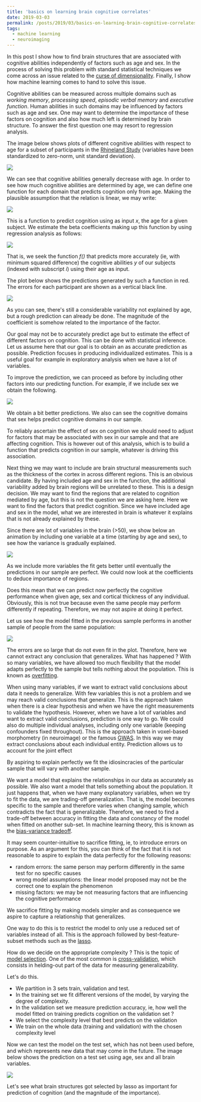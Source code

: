 ```yaml
---
title: 'basics on learning brain cognitive correlates'
date: 2019-03-03
permalink: /posts/2019/03/basics-on-learning-brain-cognitive-correlates/
tags:
  - machine learning
  - neuroimaging
---
```


In this post I show how to find brain structures that are associated with cognitive abilities independently of factors such as age and sex.
In the process of solving this problem with standard statistical techniques we come across an issue related to the [curse of dimensionality](https://en.wikipedia.org/wiki/Curse_of_dimensionality).
Finally, I show how machine learning comes to hand to solve this issue.

Cognitive abilities can be measured across multiple domains such as _working memory_, _processing speed_, _episodic verbal memory_ and _executive function_.
Human abilities in such domains may be influenced by factors such as age and sex.
One may want to determine the importance of these factors on cognition and also how much left is determined by brain structure.
To answer the first question one may resort to regression analysis.

The image below shows plots of different cognitive abilities with respect to age for a subset of participants in the [Rhineland Study](https://www.rheinland-studie.de/) (variables have been standardized to zero-norm, unit standard deviation).

![](/images/blog/2019-03-03-basics-on-learning-brain-cognitive-correlates/plot_cog_age.png)

We can see that cognitive abilities generally decrease with age.
In order to see how much cognitive abilities are determined by age, we can define one function for each domain that predicts cognition only from age.
Making the plausible assumption that the relation is linear, we may write:

![](/images/blog/2019-03-03-basics-on-learning-brain-cognitive-correlates/fn_cog_age.png)

This is a function to predict cognition using as input _x_, the age for a given subject.
We estimate the beta coefficients making up this function by using regression analysis as follows:

![](/images/blog/2019-03-03-basics-on-learning-brain-cognitive-correlates/fn_opt.png)

That is, we seek the function _f()_ that predicts more accurately (ie, with minimum squared difference) the cognitive abilities _y_ of our subjects (indexed with subscript _i_) using their age as input.

The plot below shows the predictions generated by such a function in red.
The errors for each participant are shown as a vertical black line.

![](/images/blog/2019-03-03-basics-on-learning-brain-cognitive-correlates/plot_cog_age_pred1.png)

As you can see, there's still a considerable variability not explained by age, but a rough prediction can already be done.
The magnitude of the coefficient is somehow related to the importance of the factor.

Our goal may not be to accurately predict age but to estimate the effect of different factors on cognition.
This can be done with statistical inference.
Let us assume here that our goal is to obtain an as accurate prediction as possible.
Prediction focuses in producing individualized estimates.
This is a useful goal for example in exploratory analysis when we have a lot of variables.

To improve the prediction, we can proceed as before by including other factors into our predicting function.
For example, if we include sex we obtain the following.

![](/images/blog/2019-03-03-basics-on-learning-brain-cognitive-correlates/plot_cog_age_pred2.png)

We obtain a bit better predictions.
We also can see the cognitive domains that sex helps predict cognitive domains in our sample.

To reliably ascertain the effect of sex on cognition we should need to adjust for factors that may be associated with sex in our sample and that are affecting cognition.
This is however out of this analysis, which is to build a function that predicts cognition in our sample, whatever is driving this association.

Next thing we may want to include are brain structural measurements such as the thickness of the cortex in across different regions.
This is an obvious candidate.
By having included age and sex in the function, the additional variability added by brain regions will be unrelated to these.
This is a design decision.
We may want to find the regions that are related to cognition mediated by age, but this is not the question we are asking here.
Here we want to find the factors that predict cognition.
Since we have included age and sex in the model, what we are interested in brain is whatever it explains that is not already explained by these.

Since there are lot of variables in the brain (>50), we show below an animation by including one variable at a time (starting by age and sex), to see how the variance is gradually explained.

![](/images/blog/2019-03-03-basics-on-learning-brain-cognitive-correlates/lars_anim.gif)

As we include more variables the fit gets better until eventually the predictions in our sample are perfect.
We could now look at the coefficients to deduce importance of regions.

Does this mean that we can predict now perfectly the cognitive performance when given age, sex and cortical thickness of any individual.
Obviously, this is not true because even the same people may perform differently if repeating.
Therefore, we may not aspire at doing it perfect.

Let us see how the model fitted in the previous sample performs in another sample of people from the same population:

![](/images/blog/2019-03-03-basics-on-learning-brain-cognitive-correlates/plot_oos.png)

The errors are so large that do not even fit in the plot.
Therefore, here we cannot extract any conclusion that generalizes.
What has happened ?
With so many variables, we have allowed too much flexibility that the model adapts perfectly to the sample but tells nothing about the population.
This is known as [overfitting](https://en.wikipedia.org/wiki/Overfitting).

When using many variables, if we want to extract valid conclusions about data it needs to generalize.
With few variables this is not a problem and we may reach valid conclusions that generalize.
This is the approach taken when there is a clear hypothesis and when we have the right measurements to validate the hypothesis.
However, when we have a lot of variables and want to extract valid conclusions, prediction is one way to go.
We could also do multiple individual analyses, including only one variable (keeping confounders fixed throughout).
This is the approach taken in voxel-based morphometry (in neuroimage) or the famous [GWAS](https://en.wikipedia.org/wiki/Genome-wide_association_study).
In this way we may extract conclusions about each individual entity.
Prediction allows us to account for the joint effect

By aspiring to explain perfectly we fit the idiosincracies of the particular sample that will vary with another sample.

We want a model that explains the relationships in our data as accurately as possible.
We also want a model that tells something about the population.
It just happens that, when we have many explanatory variables, when we try to fit the data, we are trading-off generalization.
That is, the model becomes specific to the sample and therefore varies when changing sample, which contradicts the fact that is generalizable.
Therefore, we need to find a trade-off between accuracy in fitting the data and constancy of the model when fitted on another sub-set.
In machine learning theory, this is known as the [bias-variance tradeoff](https://en.wikipedia.org/wiki/Bias%E2%80%93variance_tradeoff).

It may seem counter-intuitive to sacrifice fitting, ie, to introduce errors on purpose.
As an argument for this, you can think of the fact that it is not reasonable to aspire to explain the data perfectly for the following reasons:
- random errors: the same person may perform differently in the same test for no specific causes 
- wrong model assumptions: the linear model proposed may not be the correct one to explain the phenomenon
- missing factors: we may be not measuring factors that are influencing the cognitive performance

We sacrifice fitting by making models simpler and as consequence we aspire to capture a relationship that generalizes.

One way to do this is to restrict the model to only use a reduced set of variables instead of all.
This is the approach followed by best-feature-subset methods such as the [lasso](https://en.wikipedia.org/wiki/Lasso_(statistics)).

How do we decide on the appropriate complexity ?
This is the topic of [model selection](https://en.wikipedia.org/wiki/Model_selection).
One of the most common is [cross-validation](https://en.wikipedia.org/wiki/Cross-validation_(statistics)), which consists in helding-out part of the data for measuring generalizability.
 
Let's do this.
- We partition in 3 sets train, validation and test.
- In the training set we fit different versions of the model, by varying the degree of complexity.
- In the validation set we measure prediction accuracy, ie, how well the model fitted on training predicts cognition on the validation set ?
- We select the complexity level that best predicts on the validation
- We train on the whole data (training and validation) with the chosen complexity level

Now we can test the model on the test set, which has not been used before, and which represents new data that may come in the future.
The image below shows the prediction on a test set using age, sex and all brain variables.

![](/images/blog/2019-03-03-basics-on-learning-brain-cognitive-correlates/plot_lasso.png)

Let's see what brain structures got selected by lasso as important for prediction of cognition (and the magnitude of the importance).


